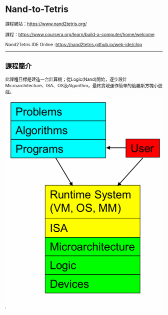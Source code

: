 # Nand-to-Tetris
課程網站：https://www.nand2tetris.org/

課程：https://www.coursera.org/learn/build-a-computer/home/welcome

Nand2Tetris IDE Online :https://nand2tetris.github.io/web-ide/chip

---
## 課程簡介
此課程目標是建造一台計算機；從Logic(Nand)開始，逐步設計Microarchitecture、ISA、OS及Algorithm，最終實現運作簡單的俄羅斯方塊小遊戲。
![image](./image/架構圖.png)